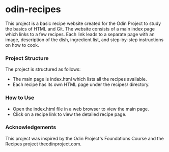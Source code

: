 # odin-recipes
This project is a basic recipe website created for the Odin Project to study the basics of HTML and Git. The website consists of a main index page which links to a few recipes. Each link leads to a separate page with an image, description of the dish, ingredient list, and step-by-step instructions on how to cook.

### Project Structure

The project is structured as follows:

* The main page is index.html which lists all the recipes available.
* Each recipe has its own HTML page under the recipes/ directory.

### How to Use

* Open the index.html file in a web browser to view the main page.
* Click on a recipe link to view the detailed recipe page.


### Acknowledgements

This project was inspired by the Odin Project's Foundations Course and the Recipes project theodinproject.com.